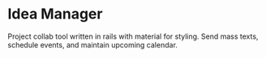 # Idea Manager

Project collab tool written in rails with material for styling. Send mass texts, schedule events, and maintain upcoming calendar.
